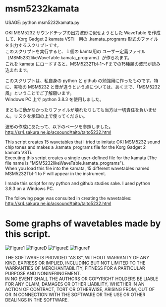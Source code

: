 # msm5232kamata

USAGE: python msm5232kamata.py

OKI MSM5232 サウンドチップの出力波形に似せようとした WaveTable を作成して、Korg Gadget 2 kamata VSTi　用の .kamata_programs 形式のファイルを出力するスクリプトです。  
このスクリプトを実行すると、１個の kamta用の ユーザー定義ファイル（MSM5232likeWaveTable.kamata_programs）が作られます。  
これを kamata にロードすると、MSM5232Tbl-1～Fまでの15種類の波形が読み込まれます。  

このスクリプトは、私自身の python と github の勉強用に作ったものです。特に、実物の MSM5232 と音が違うという点については、あくまで、「MSM5232風」ということでご了解願います。  
Windows PC 上で python 3.8.3 を使用しました。  

まともに動かなかったりファイルが壊れたりしても当方は一切責任を負いません。リスクを承知の上で使ってください。  

波形の作成にあたって、以下のページを参照しました。  
http://sr4.sakura.ne.jp/acsound/taito/taito5232.html  

This script creates 15 wavetables that I tried to imitate OKI MSM5232 sound chip tones and makes a .kamata_programs file for the Korg Gadget 2 kamata VSTi.  
Executing this script creates a single user-defined file for the kamata (The file name is "MSM5232likeWaveTable.kamata_programs").  
When you load this file into the kamata, 15 different wavetables named MSM5232Tbl-1 to F will appear in the instrument.  

I made this script for my python and github studies sake.
I used python 3.8.3 on a Windows PC.  

The following page was consulted in creating the wavetables:
http://sr4.sakura.ne.jp/acsound/taito/taito5232.html  

# Some graphs of wavetables made by this script.

![Figure1](https://user-images.githubusercontent.com/68761912/95644717-75865280-0af3-11eb-9904-3d5cafd55079.png)
![FigureD](https://user-images.githubusercontent.com/68761912/95644721-7c14ca00-0af3-11eb-9322-6987c727499b.png)
![FigureE](https://user-images.githubusercontent.com/68761912/95644728-820aab00-0af3-11eb-9052-a45dc3799389.png)
![FigureF](https://user-images.githubusercontent.com/68761912/95644732-859e3200-0af3-11eb-86ed-d67b512253fd.png)

THE SOFTWARE IS PROVIDED "AS IS", WITHOUT WARRANTY OF ANY KIND, EXPRESS OR IMPLIED, INCLUDING BUT NOT LIMITED TO THE WARRANTIES OF MERCHANTABILITY, FITNESS FOR A PARTICULAR PURPOSE AND NONINFRINGEMENT.   
IN NO EVENT SHALL THE AUTHORS OR COPYRIGHT HOLDERS BE LIABLE FOR ANY CLAIM, DAMAGES OR OTHER LIABILITY, WHETHER IN AN ACTION OF CONTRACT, TORT OR OTHERWISE, ARISING FROM, OUT OF OR IN CONNECTION WITH THE SOFTWARE OR THE USE OR OTHER DEALINGS IN THE SOFTWARE.  
